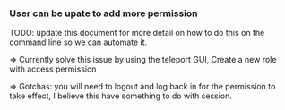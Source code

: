 ### User can be upate to add more permission

TODO: update this document for more detail on how to do this on the command line so we 
can automate it.


=> Currently solve this issue by using the teleport GUI, Create a new role with access permission

=> Gotchas: you will need to logout and log back in for the permission to take effect, I believe this have something to do with session.
